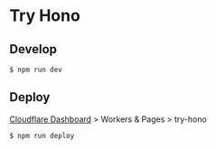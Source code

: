 # Try Hono

## Develop

```console
$ npm run dev
```

## Deploy

[Cloudflare Dashboard](https://dash.cloudflare.com/) > Workers & Pages > try-hono

```console
$ npm run deploy
```
